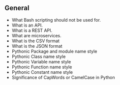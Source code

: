 ## General

- What Bash scripting should not be used for.
- What is an API.
- What is a REST API.
- What are microservices.
- What is the CSV format
- What is the JSON format
- Pythonic Package and module name style
- Pythonic Class name style
- Pythonic Variable name style
- Pythonic Function name style
- Pythonic Constant name style
- Significance of CapWords or CamelCase in Python
